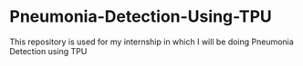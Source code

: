 # Pneumonia-Detection-Using-TPU
This repository is used for my internship in which I will be doing Pneumonia Detection using TPU 
